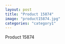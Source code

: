 ```yaml
---
layout: post
title: "Product 15874"
image: "product15874.jpg"
categories: "category1"
---
```

Product 15874
